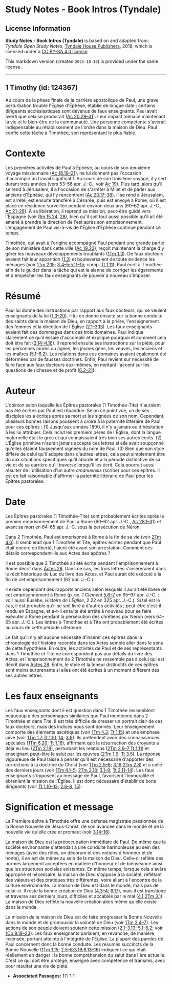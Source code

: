 # Study Notes - Book Intros (Tyndale)

## License Information

**Study Notes - Book Intros (Tyndale)** is based on and adapted from: _Tyndale Open Study Notes_, [Tyndale House Publishers](https://tyndaleopenresources.com/), 2019, which is licensed under a [CC BY-SA 4.0 license](https://creativecommons.org/licenses/by-sa/4.0/legalcode.en).

This markdown version (created `2025-10-16`) is provided under the same license.



--------------------------------

## 1 Timothy (id: 124367)

Au cours de la phase finale de la carrière apostolique de Paul, une grave perturbation trouble l'Église d'Éphèse, établie de longue date : certains dirigeants ecclésiastiques sont devenus de faux enseignants. Paul avait averti que cela se produirait ([Ac 20\.29–31](https://ref.ly/Acts20:29-Acts20:31)). Leur impact menace maintenant la vie et le bien\-être de la communauté. Une personne compétente s'avérait indispensable au rétablissement de l'ordre dans la maison de Dieu. Paul confie cette tâche à Timothée, son représentant le plus fiable.

Contexte
========

Les premières activités de Paul à Éphèse, au cours de son deuxième voyage missionnaire ([Ac 18\.19–21](https://ref.ly/Acts18:19-Acts18:21)), ne lui donnent pas l'occasion d'accomplir un travail significatif. Au cours de son troisième voyage, il y sert durant trois années (vers 53–56 apr. J.\-C., voir [Ac 19](https://ref.ly/Acts19:1-Acts19:41)). Plus tard, alors qu'il se rend à Jérusalem, il a l'occasion de s'arrêter à Milet et de parler aux anciens d'Éphèse, qui l'y rencontrent ([Ac 20\.17–38](https://ref.ly/Acts20:17-Acts20:38)). Il se rend à Jérusalem, est arrêté, est ensuite transféré à Césarée, puis est envoyé à Rome, où il est placé en résidence surveillée pendant environ deux ans (60–62 apr. J.\-C., [Ac 21–28](https://ref.ly/Acts21:1-Acts28:31)). À sa libération, il reprend sa mission, peut\-être guidé vers l'Espagne (voir [Rm 15\.24](https://ref.ly/Rom15:24), [28](https://ref.ly/Rom15:28)), bien qu'il soit tout aussi possible qu'il ait été amené à prendre la direction de l'est après son emprisonnement. L'engagement de Paul vis\-à\-vis de l'Église d'Éphèse continue pendant ce temps.

Timothée, qui avait à l'origine accompagné Paul pendant une grande partie de son ministère dans cette ville ([Ac 19\.22](https://ref.ly/Acts19:22)), reçoit maintenant la charge d'y gérer les nouveaux développements troublants ([1Tm 1\.3](https://ref.ly/1Tim1:3)). De faux docteurs avaient fait leur apparition ([1\.3](https://ref.ly/1Tim1:3)) et bouleversaient de toute évidence les ménages (voir [1Tm 2\.15](https://ref.ly/1Tim2:15); [3\.4–5](https://ref.ly/1Tim3:4-1Tim3:5);[5\.11–15](https://ref.ly/1Tim5:11-1Tim5:15); comp. [Tt 1\.11](https://ref.ly/Titus1:11)). Paul écrit à Timothée afin de le guider dans la tâche qui est la sienne de corriger les égarements et d'empêcher les faux enseignants de pouvoir à nouveau s'imposer.

Résumé
======

Paul lui donne des instructions par rapport aux faux docteurs, qui se veulent enseignants de la loi ([1\.3–20](https://ref.ly/1Tim1:3-1Tim1:20)). Il lui en donne ensuite sur la bonne conduite des saints dans la maison de Dieu, en rapport à la prière, l'enseignement des femmes et la direction de l'Église ([2\.1–3\.13](https://ref.ly/1Tim2:1-1Tim3:13)). Les faux enseignants avaient fait des dommages dans ces trois domaines. Paul indique clairement ce qu'il essaie d'accomplir et explique pourquoi et comment cela doit être fait ([3\.14–4\.16](https://ref.ly/1Tim3:14-1Tim4:16)). Il reprend ensuite ses instructions sur la piété, pour les personnes mûres ou âgées, les jeunes gens, les veuves, les anciens et les maîtres ([5\.1–6\.2](https://ref.ly/1Tim5:1-1Tim6:2)). Les relations dans ces domaines avaient également été déformées par de fausses doctrines. Enfin, Paul revient sur nécessité de faire face aux faux docteurs eux\-mêmes, en mettant l'accent sur les questions de richesse et de profit ([6\.2–21](https://ref.ly/1Tim6:2-1Tim6:21)).

Auteur
======

L'opinion selon laquelle les Épîtres pastorales (1 Timothée\-Tite) n'auraient pas été écrites par Paul est répandue. Selon ce point vue, un de ses disciples les a écrites après sa mort et les signées de son nom. Cependant, plusieurs bonnes raisons poussent à croire à la paternité littéraire de Paul pour ces épîtres : (1\) Jusqu'aux années 1800, il n'y a jamais eu d'hésitation à les lui attribuer. Cela inclut les premiers pères de l'Église, dont la langue maternelle était le grec et qui connaissaient très bien ses autres écrits. (2\) L'Église primitive n'aurait jamais accepté ces lettres si elle avait soupçonné qu'elles étaient faussement signées du nom de Paul. (3\) Bien que son style diffère de celui qu'il adopte dans d'autres lettres, cela peut simplement être dû aux situations spécifiques qu'il aborde et à la période distinctive de sa vie et de sa carrière qu'il traverse lorsqu'il les écrit. Cela pourrait aussi résulter de l'utilisation d'un autre *amanuensis* (scribe) pour ces épîtres. Il est en fait raisonnable d'affirmer la paternité littéraire de Paul pour les Épîtres pastorales.

Date
====

Les Épîtres pastorales (1 Timothée\-Tite) sont probablement écrites après le premier emprisonnement de Paul à Rome (60–62 apr. J.\-C., [Ac 28\.1–3](https://ref.ly/Acts28:1-Acts28:31)1\) et avant sa mort en 64–65 apr. J.\-C. sous la persécution de Néron.

Dans 2 Timothée, Paul est emprisonné à Rome à la fin de sa vie (voir [2Tm 4\.6](https://ref.ly/2Tim4:6)). Il semblerait que 1 Timothée et Tite, épîtres écrites pendant que Paul était encore en liberté, l'aient été avant son arrestation. Comment ces détails correspondent\-ils aux Actes des apôtres ?

Il est possible que 2 Timothée ait été écrite pendant l'emprisonnement à Rome décrit dans [Actes 28](https://ref.ly/Acts28:1-Acts28:31). Dans ce cas, les trois lettres s'inséreraient dans le récit historique de Luc du livre des Actes, et Paul aurait été exécuté à la fin de cet emprisonnement (62 apr. J.\-C.).

Il existe cependant des rapports anciens selon lesquels il aurait été libéré de cet emprisonnement à Rome (p. ex. *1 Clément* [5\.6–7](https://ref.ly/1Tim5:6-1Tim5:7) en 95–97 apr. J.\-C. ; voir aussi Éusèbe, *Histoire de l'Église*, 2\.22 en 325 apr. J.\-C.). Si tel est le cas, il est probable qu'il se soit livré à d'autres activités ; peut\-être s'est\-il rendu en Espagne, et a\-t\-il ensuite été arrêté à nouveau pour se faire exécuter à Rome pendant la persécution des chrétiens par Néron (vers 64–65 apr. J.\-C.). Les lettres à Timothée et à Tite ont probablement été écrites au cours de cette période ultérieure.

Le fait qu'il n'y ait aucune nécessité d'insérer ces épîtres dans la chronologie de l'histoire racontée dans les Actes semble aller dans le sens de cette hypothèse. En outre, les activités de Paul et de ses représentants dans 1 Timothée et Tite ne correspondent pas aux détails du livre des Actes, et l'emprisonnement de 2 Timothée ne ressemble pas à celui qui est décrit dans [Actes 28](https://ref.ly/Acts28:1-Acts28:31). Enfin, le style et la teneur distinctifs de ces épîtres sont moins surprenants si elles ont été écrites à un moment différent des ses autres lettres.

Les faux enseignants
====================

Les faux enseignants dont il est question dans 1 Timothée ressemblent beaucoup à des personnages similaires que Paul mentionne dans 2 Timothée et dans Tite. Il est très difficile de dresser un portrait clair de ces faux docteurs, mais des indices nous sont donnés. Leur enseignement comporte des éléments ascétiques (voir [1Tm 4\.3](https://ref.ly/1Tim4:3); [Tt 1\.15](https://ref.ly/Titus1:15)) et une emphase juive (voir [1Tm 1\.7](https://ref.ly/1Tim1:7);[Tt 1\.10](https://ref.ly/Titus1:10), [14](https://ref.ly/Titus1:14); [3\.9](https://ref.ly/Titus3:9)). Ils prétendent avoir des connaissances spéciales ([1Tm 6\.20](https://ref.ly/1Tim6:20); [Tt 1\.16](https://ref.ly/Titus1:16)), affirmant que la résurrection des croyants a déjà eu lieu ([2Tm 2\.18](https://ref.ly/2Tim2:18)), perturbant les relations ([2Tm 3\.6–7](https://ref.ly/2Tim3:6-2Tim3:7);[Tt 1\.11](https://ref.ly/Titus1:11)) et enseignant peut\-être le salut par les œuvres ([2Tm 1\.9](https://ref.ly/2Tim1:9); [Tt 3\.5](https://ref.ly/Titus3:5)). La réponse vigoureuse de Paul laisse à penser qu'il est nécessaire d'apporter des corrections à la doctrine du Christ (voir [1Tm 2\.5–6](https://ref.ly/1Tim2:5-1Tim2:6); [3\.16](https://ref.ly/1Tim3:16);[2Tm 2\.8](https://ref.ly/2Tim2:8)) et à celle des derniers jours (voir [1Tm 4\.1–5](https://ref.ly/1Tim4:1-1Tim4:5); [2Tm 2\.18](https://ref.ly/2Tim2:18); [3\.1–9](https://ref.ly/2Tim3:1-2Tim3:9); [Tt 2\.11–14](https://ref.ly/Titus2:11-Titus2:14)). Les faux enseignants s'opposent au message de Paul, favorisent l'immoralité et ébranlent la mission de l'Église. Il est donc nécessaire d'établir de bons dirigeants (voir [Tt 1\.10–13](https://ref.ly/Titus1:10-Titus1:13); [2\.6–8](https://ref.ly/Titus2:6-Titus2:8), [15](https://ref.ly/Titus2:15)).

Signification et message
========================

La Première épître à Timothée offre une défense magistrale passionnée de la Bonne Nouvelle de Jésus\-Christ, de son avancée dans le monde et de la nouvelle vie qu'elle crée et promeut (voir [3\.14–16](https://ref.ly/1Tim3:14-1Tim3:16)).

La maison de Dieu est la préoccupation immédiate de Paul. De même que la société environnante s'attendait à une conduite harmonieuse au sein des ménages (avec des rôles, un décorum et des notions d'honneur et de honte), il en est de même au sein de la maison de Dieu. Celle\-ci reflète des normes largement acceptées en matière d'honneur et de bienséance ainsi que les structures sociales existantes. En même temps, lorsque cela s'avère approprié et nécessaire, la maison de Dieu s'oppose à la société, reflétant des valeurs et des pratiques très différentes, voire allant à l'encontre de la culture environnante. La maison de Dieu est dans le monde, mais pas de celui\-ci. Il reste la bonne création de Dieu ([4\.3–4](https://ref.ly/1Tim4:3-1Tim4:4); [6\.17](https://ref.ly/1Tim6:17)), mais il est transitoire et traverse ses derniers jours, difficiles et accablés par le mal ([4\.1](https://ref.ly/1Tim4:1);[2Tm 3\.1](https://ref.ly/2Tim3:1)). La maison de Dieu reflète la nouvelle création alors même qu'elle existe dans le monde.

La mission de la maison de Dieu est de faire progresser la Bonne Nouvelle dans le monde et de promouvoir la volonté de Dieu (voir [1Tm 2\.4–7](https://ref.ly/1Tim2:4-1Tim2:7)). Les actions de son peuple doivent soutenir cette mission ([2\.1–3\.13](https://ref.ly/1Tim2:1-1Tim3:13); [5\.1–6\.2](https://ref.ly/1Tim5:1-1Tim6:2); voir [1Co 9\.19–23](https://ref.ly/1Cor9:19-1Cor9:23)). Les faux enseignants parlaient, en revanche, de manière insensée, portant atteinte à l'intégrité de l'Église. La plupart des paroles de Paul concernent donc la bonne conduite. Les résumés succincts de la Bonne Nouvelle ([1Tm 1\.15](https://ref.ly/1Tim1:15); [2\.5–6](https://ref.ly/1Tim2:5-1Tim2:6);[3\.16](https://ref.ly/1Tim3:16);[6\.13–16](https://ref.ly/1Tim6:13-1Tim6:16)) indiquent ce qui était réellement en danger : la bonne compréhension du salut dans l'ère actuelle. C'est ce qui doit être protégé, enseigné avec compétence et transmis, avec pour résultat une vie de piété.

* **Associated Passages:** 1TI 1:1

